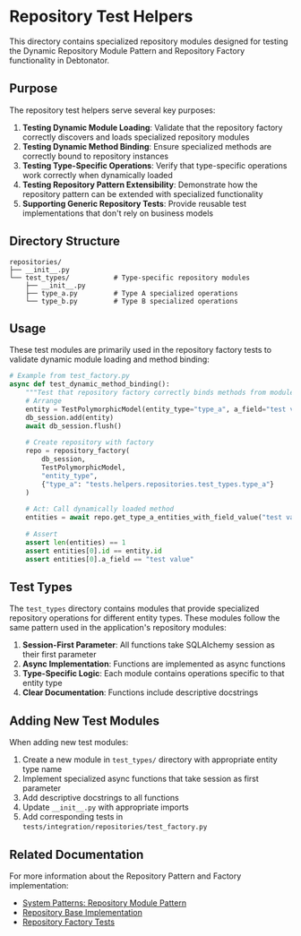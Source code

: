 # Repository Test Helpers

This directory contains specialized repository modules designed for testing the Dynamic Repository Module Pattern and Repository Factory functionality in Debtonator.

## Purpose

The repository test helpers serve several key purposes:

1. **Testing Dynamic Module Loading**: Validate that the repository factory correctly discovers and loads specialized repository modules
2. **Testing Dynamic Method Binding**: Ensure specialized methods are correctly bound to repository instances
3. **Testing Type-Specific Operations**: Verify that type-specific operations work correctly when dynamically loaded
4. **Testing Repository Pattern Extensibility**: Demonstrate how the repository pattern can be extended with specialized functionality
5. **Supporting Generic Repository Tests**: Provide reusable test implementations that don't rely on business models

## Directory Structure

```tree
repositories/
├── __init__.py
└── test_types/           # Type-specific repository modules
    ├── __init__.py
    ├── type_a.py         # Type A specialized operations
    └── type_b.py         # Type B specialized operations
```

## Usage

These test modules are primarily used in the repository factory tests to validate dynamic module loading and method binding:

```python
# Example from test_factory.py
async def test_dynamic_method_binding():
    """Test that repository factory correctly binds methods from modules."""
    # Arrange
    entity = TestPolymorphicModel(entity_type="type_a", a_field="test value")
    db_session.add(entity)
    await db_session.flush()
    
    # Create repository with factory
    repo = repository_factory(
        db_session,
        TestPolymorphicModel,
        "entity_type",
        {"type_a": "tests.helpers.repositories.test_types.type_a"}
    )
    
    # Act: Call dynamically loaded method
    entities = await repo.get_type_a_entities_with_field_value("test value")
    
    # Assert
    assert len(entities) == 1
    assert entities[0].id == entity.id
    assert entities[0].a_field == "test value"
```

## Test Types

The `test_types` directory contains modules that provide specialized repository operations for different entity types. These modules follow the same pattern used in the application's repository modules:

1. **Session-First Parameter**: All functions take SQLAlchemy session as their first parameter
2. **Async Implementation**: Functions are implemented as async functions
3. **Type-Specific Logic**: Each module contains operations specific to that entity type
4. **Clear Documentation**: Functions include descriptive docstrings

## Adding New Test Modules

When adding new test modules:

1. Create a new module in `test_types/` directory with appropriate entity type name
2. Implement specialized async functions that take session as first parameter
3. Add descriptive docstrings to all functions
4. Update `__init__.py` with appropriate imports
5. Add corresponding tests in `tests/integration/repositories/test_factory.py`

## Related Documentation

For more information about the Repository Pattern and Factory implementation:

- [System Patterns: Repository Module Pattern](../../../../docs/system_patterns.md#repository-module-pattern)
- [Repository Base Implementation](../../../../src/repositories/base.py)
- [Repository Factory Tests](../../integration/repositories/test_factory.py)
